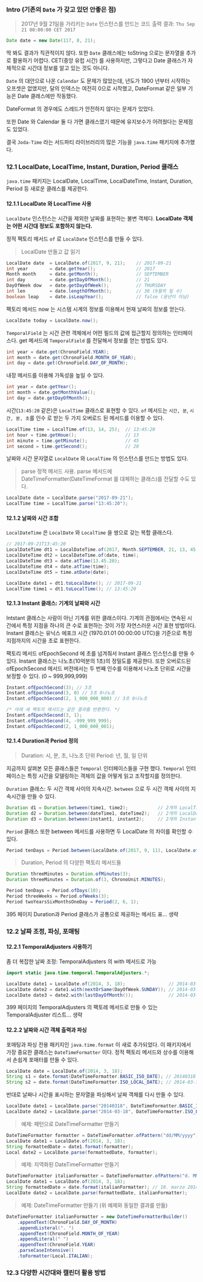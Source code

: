 ### Intro (기존의 `Date` 가 갖고 있던 안좋은 점)

> 2017년 9월 21일을 가리키는 `Date` 인스턴스를 만드는 코드
> 출력 결과: `Thu Sep 21 00:00:00 CET 2017`

```java
Date date = new Date(117, 8, 21);
```

딱 봐도 결과가 직관적이지 않다. 또한 `Date` 클래스에는 toString 으로는 문자열을 추가로 활용하기 어렵다. CET(중앙 유럽 시간) 를 사용하지만, 그렇다고 Date 클래스가 자체적으로 시간대 정보를 알고 있는 것도 아니다.

`Date` 의 대안으로 나온 `Calendar` 도 문제가 많았는데, 년도가 1900 년부터 시작하는 오프셋은 없앴지만, 달의 인덱스는 여전히 0으로 시작했고, DateFormat 같은 일부 기능은 Date 클래스에만 작동했다.

DateFormat 의 경우에도 스레드가 안전하지 않다는 문제가 있었다.

또한 Date 와 Calendar 둘 다 가면 클래스였기 때문에 유지보수가 어려웠다는 문제점도 있었다.

결국 `Joda-Time` 라는 서드파티 라이브러리의 많은 기능을 `java.time` 패키지에 추가했다.

### 12.1 LocalDate, LocalTime, Instant, Duration, Period 클래스

`java.time` 패키지는 LocalDate, LocalTime, LocalDateTime, Instant, Duration, Period 등 새로운 클래스를 제공한다.

#### 12.1.1 LocalDate 와 LocalTime 사용

`LocalDate` 인스턴스는 시간을 제외한 날짜를 표현하는 불변 객체다. **LocalDate 객체는 어떤 시간대 정보도 포함하지 않는다.**

정적 팩토리 메서드 `of` 로 `LocalDate` 인스턴스를 만들 수 있다.

> LocalDate 만들고 값 읽기

```java
LocalDate date	= LocalDate.of(2017, 9, 21);	// 2017-09-21
int year 		= date.getYear();				// 2017
Month month		= date.getMonth();				// SEPTEMBER
int day			= date.getDayOfMonth();			// 21
DayOfWeek dow	= date.getDayOfWeek();			// THURSDAY
int len			= date.lengthOfMonth();			// 30 (9월의 일 수)
boolean leap	= date.isLeapYear();			// false (윤년이 아님)
```

팩토리 메서드 now 는 시스템 시계의 정보를 이용해서 현재 날짜의 정보를 얻는다.

```java
LocalDate today = LocalDate.now();
```

`TemporalField` 는 시간 관련 객체에서 어떤 필드의 값에 접근할지 정의하는 인터페이스다. get 메서드에 `TemporalField` 를 전달해서 정보를 얻는 방법도 있다.

```java
int year = date.get(ChronoField.YEAR);
int month = date.get(ChronoField.MONTH_OF_YEAR);
int day = date.get(ChronoField.DAY_OF_MONTH);
```

내장 메서드를 이용해 가독성을 높일 수 있다.

```java
int year = date.getYear();
int month = date.getMonthValue();
int day = date.getDayOfMonth();
```

시간(`13:45:20` 같은)은 `LocalTime` 클래스로 표현할 수 있다. `of` 메서드는 `시간, 분`, `시간, 분, 초`를 인수 로 받는 두 가지 오버로드 된 메서드를 이용할 수 있다.

```java
LocalTime time = LocalTime.of(13, 14, 25);	// 13:45:20
int hour = time.getHoue();					// 13
int minute = time.getMinute();				// 45
int second = time.getSecond();				// 20
```

날짜와 시간 문자열로 `LocalDate` 와 `LocalTime` 의 인스턴스를 만드는 방법도 있다.

> parse 정적 메서드 사용. parse 메서드에 DateTimeFormatter(DateTimeFormat 를 대체하는 클래스)를 전달할 수도 있다.

```java
LocalDate date = LocalDate.parse("2017-09-21");
LocalTime time = LocalTime.parse("13:45:20");
```

#### 12.1.2 날짜와 시간 조합

`LocalDateTime` 은 `LocalDate` 와 `LocalTime` 을 쌍으로 갖는 복합 클래스다.

```java
// 2017-09-21T13:45:20
LocalDateTime dt1 = LocalDateTime.of(2017, Month.SEPTEMBER, 21, 13, 45, 20);
LocalDateTime dt2 = LocalDateTime.of(date, time);
LocalDateTime dt3 = date.atTime(13.45.20);
LocalDateTime dt4 = date.atTime(time);
LocalDateTime dt5 = time.atDate(date);
```

```java
LocalDate date1 = dt1.toLocalDate(); // 2017-09-21
LocalTime time1 = dt1.toLocalTime(); // 13:45:20
```

#### 12.1.3 Instant 클래스: 기계의 날짜와 시간

Intstant 클래스는 사람이 아닌 기계를 위한 클래스이다. 기계의 관점에서는 연속된 시간에서 특정 지점을 하나의 큰 수로 표현하는 것이 가장 자연스러운 시간 표현 방법이다. Instant 클래스는 유닉스 에포크 시간 (1970.01.01 00:00:00 UTC)을 기준으로 특정 지점까지의 시간을 초로 표현한다.

팩토리 메서드 ofEpochSecond 에 초를 넘겨줘서 Instant 클래스 인스턴스를 만들 수 있다. Instant 클래스는 나노초(10억분의 1초)의 정밀도를 제공한다. 또한 오버로드된 ofEpochSecond 메서드 버전에서는 두 번째 인수를 이용해서 나노초 단위로 시간을 보정할 수 있다. (0 ~ 999,999,999)

```java
Instant.ofEpochSecond(3); // 3초
Instant.ofEpochSecond(3, 0) // 3초 0나노초
Instant.ofEpochSecond(2, 1_000_000_000) // 3초 0나노초

/* 아래 세 팩토리 메서드는 같은 결과를 반환한다. */
Instant.ofEpochSecond(3, 1);
Instant.ofEpochSecond(4, -999_999_999);
Instant.ofEpochSecond(2, 1_000_000_001);
```

#### 12.1.4 Duration과 Period 정의

> Duration: 시, 분, 초, 나노초 단위
> Period: 년, 월, 일 단위

지금까지 살펴본 모든 클래스들은 `Temporal` 인터페이스들을 구현 했다. `Temporal` 인터페이스는 특정 시간을 모델링하는 객체의 값을 어떻게 읽고 조작할지를 정의한다.

`Duration` 클래스: 두 시간 객체 사이의 지속시간. `between` 으로 두 시간 객체 사이의 지속시간을 만들 수 있다.

```java
Duration d1 = Duration.between(time1, time2);			// 2개의 LocalTime
Duration d2 = Duration.between(dateTime1, dateTime2);	// 2개의 LocalDateTime
Duration d3 = Duration.between(instant1, instant2);		// 2개의 Instant
```

`Period` 클래스 또한 between 메서드를 사용하면 두 LocalDate 의 차이를 확인할 수 있다.

```java
Period tenDays = Period.between(LocalDate.of(2017, 9, 11), LocalDate.of(2017, 9, 21));
```

> Duration, Period 의 다양한 팩토리 메서드들

```java
Duration threeMinutes = Duration.ofMinutes(3);
Duration threeMinutes = Duration.of(3, ChronoUnit.MINUTES);

Period tenDays = Period.ofDays(10);
Period threeWeeks = Period.ofWeeks(3);
Period twoYearsSixMonthsOneDay = Period(2, 6, 1);
```

395 페이지 Duration과 Period 클래스가 공통으로 제공하는 메서드 표... 생략

### 12.2 날짜 조정, 파싱, 포매팅

#### 12.2.1 TemporalAdjusters 사용하기

좀 더 복잡한 날짜 조정: TemporalAdjusters 의 with 메서드로 가능

```java
import static java.time.temporal.TemporalAdjusters.*;

LocalDate date1 = LocalDate.of(2014, 3, 18);				// 2014-03-18
LocalDate date2 = date1.with(nextOrSame(DayOfWeek.SUNDAY));	// 2014-03-23
LocalDate date3 = date2.with(lastDayOfMonth());				// 2014-03-31
```

399 페이지의 TemporalAdjusters 의 팩토레 메서드로 만들 수 있는 TemporalAdjuster 리스트... 생략

#### 12.2.2 날짜와 시간 객체 출력과 파싱

포매팅과 파싱 전용 패키지인 `java.time.format` 이 새로 추가되었다. 이 패키지에서 가장 중요한 클래스는 `DateTimeFormatter` 이다. 정적 팩토리 메서드와 상수를 이용해서 손쉽게 포매터를 만들 수 있다.

```java
LocalDate date = LocalDate.of(2014, 3, 18);
String s1 = date.format(DateTimeFormatter.BASIC_ISO_DATE); // 20140318
String s2 = date.format(DateTimeFormatter.ISO_LOCAL_DATE); // 2014-03-18
```

반대로 날짜나 시간을 표시하는 문자열을 파싱해서 날짜 객체를 다시 만들 수 있다.

```java
LocalDate date1 = LocalDate.parse("20140318", DateTimeFormatter.BASIC_ISO_DATE);
LocalDate date2 = LocalDate.parse("2014-03-18", DateTimeFormatter.ISO_LOCAL_DATE);
```

> 예제: 패턴으로 DateTimeFormatter 만들기

```java
DateTimeFormatter formatter = DateTimeFormatter.ofPattern("dd/MM/yyyy");
LocalDate date1 = LocalDate.of(2014, 3, 18);
String formattedDate = date1.format(formatter);
Local date2 = LocalDate.parse(formattedDate, formatter);
```

> 예제: 지역화된 DateTimeFormatter 만들기

```java
DateTimeFormatter italianFormatter = DateTimeFormatter.ofPattern("d. MMMM yyyy", Local.ITALIAN);
LocalDate date1 = LocalDate.of(2014, 3, 18);
String formattedDate = date.format(italianFormatter); // 18. marzo 2014
LocalDate date2 = LocalDate.parse(formattedDate, italianFormatter);
```

> 예제: DateTimeFormatter 만들기 (위 예제와 동일한 결과를 만듦)

```java
DateTimeFormatter italianFormatter = new DateTimeFormatterBuilder()
	.appendText(ChronoField.DAY_OF_MONTH)
	.appendListeral(". ")
	.appendText(ChronoField.MONTH_OF_YEAR)
	.appendLiteral(" ")
	.appendText(ChronoField.YEAR)
	.parseCaseIntensive()
	.toFormatter(Local.ITALIAN);
```

### 12.3 다양한 시간대와 캘린더 활용 방법